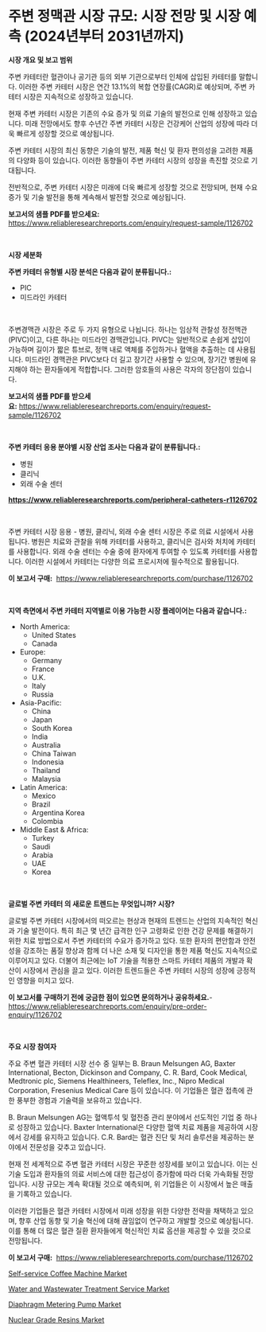 <p><h1>주변 정맥관 시장 규모: 시장 전망 및 시장 예측 (2024년부터 2031년까지)</h1></p><p><strong>시장 개요 및 보고 범위</strong></p>
<p><p>주변 카테터란 혈관이나 공기관 등의 외부 기관으로부터 인체에 삽입된 카테터를 말합니다. 이러한 주변 카테터 시장은 연간 13.1%의 복합 연장률(CAGR)로 예상되며, 주변 카테터 시장은 지속적으로 성장하고 있습니다.</p><p>현재 주변 카테터 시장은 기존의 수요 증가 및 의료 기술의 발전으로 인해 성장하고 있습니다. 미래 전망에서도 향후 수년간 주변 카테터 시장은 건강케어 산업의 성장에 따라 더욱 빠르게 성장할 것으로 예상됩니다.</p><p>주변 카테터 시장의 최신 동향은 기술의 발전, 제품 혁신 및 환자 편의성을 고려한 제품의 다양화 등이 있습니다. 이러한 동향들이 주변 카테터 시장의 성장을 촉진할 것으로 기대됩니다.</p><p>전반적으로, 주변 카테터 시장은 미래에 더욱 빠르게 성장할 것으로 전망되며, 현재 수요 증가 및 기술 발전을 통해 계속해서 발전할 것으로 예상됩니다.</p></p>
<p><strong>보고서의 샘플 PDF를 받으세요:</strong> <a href="https://www.reliableresearchreports.com/enquiry/request-sample/1126702">https://www.reliableresearchreports.com/enquiry/request-sample/1126702</a></p>
<p>&nbsp;</p>
<p><strong>시장 세분화</strong></p>
<p><strong>주변 카테터 유형별 시장 분석은 다음과 같이 분류됩니다.:</strong></p>
<p><ul><li>PIC</li><li>미드라인 카테터</li></ul></p>
<p>&nbsp;</p>
<p><p>주변경맥관 시장은 주로 두 가지 유형으로 나뉩니다. 하나는 임상적 관찰성 정전맥관(PIVC)이고, 다른 하나는 미드라인 경맥관입니다. PIVC는 일반적으로 손쉽게 삽입이 가능하며 길이가 짧은 튜브로, 정맥 내로 액체를 주입하거나 혈액을 추출하는 데 사용됩니다. 미드라인 경맥관은 PIVC보다 더 길고 장기간 사용할 수 있으며, 장기간 병원에 유지해야 하는 환자들에게 적합합니다. 그러한 암호들의 사용은 각자의 장단점이 있습니다.</p></p>
<p><strong>보고서의 샘플 PDF를 받으세요:</strong>&nbsp;<a href="https://www.reliableresearchreports.com/enquiry/request-sample/1126702">https://www.reliableresearchreports.com/enquiry/request-sample/1126702</a></p>
<p>&nbsp;</p>
<p><strong> 주변 카테터 응용 분야별 시장 산업 조사는 다음과 같이 분류됩니다.:</strong></p>
<p><ul><li>병원</li><li>클리닉</li><li>외래 수술 센터</li></ul></p>
<p><strong><a href="https://www.reliableresearchreports.com/peripheral-catheters-r1126702">https://www.reliableresearchreports.com/peripheral-catheters-r1126702</a></strong></p>
<p>&nbsp;</p>
<p><p>주변 카테터 시장 응용 - 병원, 클리닉, 외래 수술 센터 시장은 주로 의료 시설에서 사용됩니다. 병원은 치료와 관찰을 위해 카테터를 사용하고, 클리닉은 검사와 처치에 카테터를 사용합니다. 외래 수술 센터는 수술 중에 환자에게 투여할 수 있도록 카테터를 사용합니다. 이러한 시설에서 카테터는 다양한 의료 프로시저에 필수적으로 활용됩니다.</p></p>
<p><strong>이 보고서 구매:</strong>&nbsp; <a href="https://www.reliableresearchreports.com/purchase/1126702">https://www.reliableresearchreports.com/purchase/1126702</a></p>
<p>&nbsp;</p>
<p><strong>지역 측면에서 주변 카테터 지역별로 이용 가능한 시장 플레이어는 다음과 같습니다.:</strong></p>
<p><ul>
    <li>
        North America:
        <ul>
            <li>United States</li>
            <li>Canada</li>
        </ul>
    </li>
    <li>
        Europe:
        <ul>
            <li>Germany</li>
            <li>France</li>
            <li>U.K.</li>
            <li>Italy</li>
            <li>Russia</li>
        </ul>
    </li>
    <li>
        Asia-Pacific:
        <ul>
            <li>China</li>
            <li>Japan</li>
            <li>South Korea</li>
            <li>India</li>
            <li>Australia</li>
            <li>China Taiwan</li>
            <li>Indonesia</li>
            <li>Thailand</li>
            <li>Malaysia</li>
        </ul>
    </li>
    <li>
        Latin America:
        <ul>
            <li>Mexico</li>
            <li>Brazil</li>
            <li>Argentina Korea</li>
            <li>Colombia</li>
        </ul>
    </li>
    <li>
        Middle East & Africa:
        <ul>
            <li>Turkey</li>
            <li>Saudi</li>
            <li>Arabia</li>
            <li>UAE</li>
            <li>Korea</li>
        </ul>
    </li>
    </ul></p>
<p>&nbsp;</p>
<p><strong>글로벌 주변 카테터 의 새로운 트렌드는 무엇입니까? 시장?</strong></p>
<p><p>글로벌 주변 카테터 시장에서의 떠오르는 현상과 현재의 트렌드는 산업의 지속적인 혁신과 기술 발전이다. 특히 최근 몇 년간 급격한 인구 고령화로 인한 건강 문제를 해결하기 위한 치료 방법으로서 주변 카테터의 수요가 증가하고 있다. 또한 환자의 편안함과 안전성을 강조하는 품질 향상과 함께 더 나은 소재 및 디자인을 통한 제품 혁신도 지속적으로 이루어지고 있다. 더불어 최근에는 IoT 기술을 적용한 스마트 카테터 제품의 개발과 확산이 시장에서 관심을 끌고 있다. 이러한 트렌드들은 주변 카테터 시장의 성장에 긍정적인 영향을 미치고 있다.</p></p>
<p><strong>이 보고서를 구매하기 전에 궁금한 점이 있으면 문의하거나 공유하세요.</strong>- <a href="https://www.reliableresearchreports.com/enquiry/pre-order-enquiry/1126702">https://www.reliableresearchreports.com/enquiry/pre-order-enquiry/1126702</a></p>
<p>&nbsp;</p>
<p><strong>주요 시장 참여자</strong></p>
<p><p>주요 주변 혈관 카테터 시장 선수 중 일부는 B. Braun Melsungen AG, Baxter International, Becton, Dickinson and Company, C. R. Bard, Cook Medical, Medtronic plc, Siemens Healthineers, Teleflex, Inc., Nipro Medical Corporation, Fresenius Medical Care 등이 있습니다. 이 기업들은 혈관 접촉에 관한 풍부한 경험과 기술력을 보유하고 있습니다.</p><p>B. Braun Melsungen AG는 혈액투석 및 혈전증 관리 분야에서 선도적인 기업 중 하나로 성장하고 있습니다. Baxter International은 다양한 혈액 치료 제품을 제공하여 시장에서 강세를 유지하고 있습니다. C.R. Bard는 혈관 진단 및 처리 솔루션을 제공하는 분야에서 전문성을 갖추고 있습니다.</p><p>현재 전 세계적으로 주변 혈관 카테터 시장은 꾸준한 성장세를 보이고 있습니다. 이는 신기술 도입과 환자들의 의료 서비스에 대한 접근성이 증가함에 따라 더욱 가속화될 전망입니다. 시장 규모는 계속 확대될 것으로 예측되며, 위 기업들은 이 시장에서 높은 매출을 기록하고 있습니다.</p><p>이러한 기업들은 혈관 카테터 시장에서 미래 성장을 위한 다양한 전략을 채택하고 있으며, 향후 산업 동향 및 기술 혁신에 대해 끊임없이 연구하고 개발할 것으로 예상됩니다. 이를 통해 더 많은 혈관 질환 환자들에게 혁신적인 치료 옵션을 제공할 수 있을 것으로 전망됩니다.</p></p>
<p><strong>이 보고서 구매:</strong>&nbsp;&nbsp;<a href="https://www.reliableresearchreports.com/purchase/1126702">https://www.reliableresearchreports.com/purchase/1126702</a></p>
<p><p><a href="https://www.linkedin.com/pulse/self-service-coffee-machine-market-research-report-key-rjx2c?trackingId=b610ljH1w8P2n8TSJwpJBg%3D%3D">Self-service Coffee Machine Market</a></p><p><a href="https://www.linkedin.com/pulse/water-wastewater-treatment-service-market-provides-detailed-x4mkc?trackingId=6Cnq66%2BvMxAJjUHfRYbWmg%3D%3D">Water and Wastewater Treatment Service Market</a></p><p><a href="https://view.publitas.com/reportprime-1/diaphragm-metering-pump-market-research-report-its-history-and-forecast-2024-to-2031/">Diaphragm Metering Pump Market</a></p><p><a href="https://natural-crush-b99.notion.site/Decoding-Nuclear-Grade-Resins-Market-Metrics-Market-Share-Trends-and-Growth-Patterns-fe6c4ae3223742d1bebc648882c94b5e">Nuclear Grade Resins Market</a></p></p>